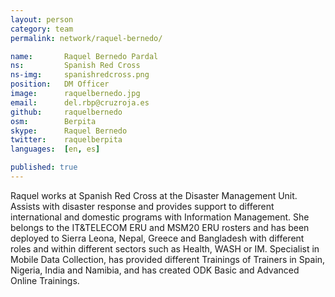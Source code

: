 ```yaml
---
layout: person
category: team
permalink: network/raquel-bernedo/

name:       Raquel Bernedo Pardal
ns:         Spanish Red Cross
ns-img:     spanishredcross.png
position:   DM Officer
image:      raquelbernedo.jpg
email:      del.rbp@cruzroja.es
github:     raquelbernedo
osm:        Berpita
skype:      Raquel Bernedo
twitter:    raquelberpita
languages:  [en, es]

published: true
---
```


Raquel works at Spanish Red Cross at the Disaster Management Unit. Assists with disaster response and provides support to different international and domestic programs with Information Management. She belongs to the IT&TELECOM ERU and MSM20 ERU rosters and has been deployed to Sierra Leona, Nepal, Greece and Bangladesh with different roles and within different sectors such as Health, WASH or IM. Specialist in Mobile Data Collection, has provided different Trainings of Trainers in Spain, Nigeria, India and Namibia, and has created ODK Basic and Advanced Online Trainings. 
